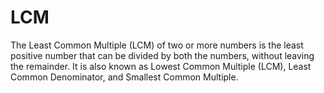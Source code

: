 # LCM
The Least Common Multiple (LCM) of two or more numbers is the least positive number that can be divided by both the numbers, without leaving the remainder. It is also known as Lowest Common Multiple (LCM), Least Common Denominator, and Smallest Common Multiple.

